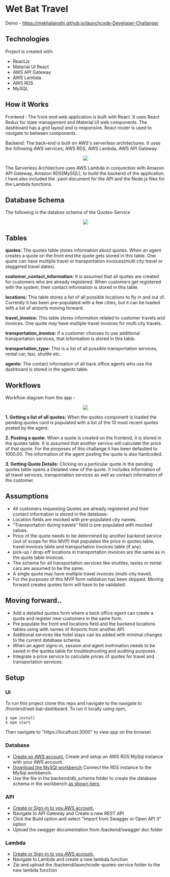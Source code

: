 # Wet Bat Travel

Demo - https://mekhalajoshi.github.io/launchcode-Developer-Challange/

## Technologies
Project is created with:
* ReactJs
* Material UI React 
* AWS API Gateway
* AWS Lambda
* AWS RDS
* MySQL


## How it Works
Frontend : 
The front-end web application is built with React. It uses React Redux for state management and Material UI web components. The dashboard has a grid layout and is responsive. React router is used to navigate to between components.

Backend:
The back-end is built on AWS's serverless architectures. It uses the following AWS services; AWS RDS, AWS Lambda, AWS API Gateway. 
          <p align="center">
            <img src="frontend/wet-bat-dashboard/public/AWS serverless architecture.jpeg" margin="auto">
          </p>

The Serverless Architecture uses AWS Lambda in conjunction with Amazon API Gateway, Amazon RDS(MySQL), to build the backend of the application.
I have also included the .yaml document for the API and the Node.js files for the Lambda functions.

## Database Schema
The following is the databse schema of the Quotes-Service
            <p align="center">
              <img src="frontend/wet-bat-dashboard/public/databaseSchema.png" margin="auto">
            </p>
## Tables
**quotes:** The quotes table stores information about quotes. When an agent creates a quote on the front end the quote gets stored in this table. One quote can have multiple travel or transportation invoices(multi city travel or staggered travel dates). 

**customer_contact_information:** It is assumed that all quotes are created for customers who are already registered. When customers get registered with the system, their contact information is stored in this table.

**locations:** This table stores a list of all possible locations to fly in and out of. Currently it has been pre-populated with a few cities, but it can be loaded with a list of airports moving forward.

**travel_invoice:** This table stores information related to customer travels and invoices. One quote may have multiple travel invoices for multi city travels.

**transportation_invoice:** If a customer chooses to use additional transportation services, that information is stored in this table.

**transportation_type:** This is a list of all possible transportation services, rental car, taxi, shuttle etc.

**agents:** The contact information of all back office agents who use the dashboard is stored in the agents table.

## Workflows
Workflow diagram from the app -
             <p align="center">
              <img src="frontend/wet-bat-dashboard/public/sequenceDiagram.jpeg" margin="auto">
            </p>
**1. Getting a list of all quotes:** When the quotes component is loaded the pending quotes card is populated with a list of the 10 most recent quotes posted by the agent.

**2. Posting a quote:** When a quote is created on the frontend, it is stored in the quotes table. It is assumed that another service will calculate the price of that quote. For the porposes of this challange it has been defaulted to 1000.00. The information of the agent posting the quote is also hardcoded.

**3. Getting Quote Details:** Clicking on a perticular quote in the pending quotes table opens a Detailed view of the quote. It includes information of all travel services, transportation services as well as contact information of the customer.

## Assumptions
* All customers requesting Quotes are already registered and their contact information is stored in the database. 
* Location fields are mocked with pre-populated city names. 
* “Transportation during travels” field is pre-populated with mocked values.
* Price of the quote needs to be determined by another backend service (out of scope for this MVP) that populates the price in quotes table, travel invoices table and transportation invoices table (if any).  
* pick-up / drop-off locations in transportation invoices are the same as in the quote table invoices.
* The schema for all transportation services like shuttles, taxies or rental cars are assumed to be the same.
* A single quote may have multiple travel invoices (multi-city travel).
* For the purposes of this MVP form validation has been skipped. Moving forward creates quotes form will have to be validated.

## Moving forward..
* Add a detailed quotes form where a back office agent can create a quote and register new customers in the same form.
* Pre populate the front end locations field and the backend locations tables using with names of Airports from another API.
* Additional services like hotel stays can be added with minimal changes to the current database schema.
* When an agent signs-in, session and agent inofrmation needs to be saved in the quotes table for troubleshooting and auditing purposes.
* Integrate a price service to calculate prices of quotes for travel and transportation services.


## Setup
### UI
To run this project clone this repo and navigate to the  navigate to /frontend/wet-bat-dashboard. To run it locally using npm,
```
$ npm install
$ npm start
```
Then navigate to "https://localhost:3000" to view app on the browser.

### Database
* [Create an AWS account.](https://aws.amazon.com/) Create and setup an AWS RDS MySql instance with your AWS account. 
* [Download the MySQl workbench](https://www.mysql.com/products/workbench/) Connect the RDS instance to the MySql workbench. 
* Use the file in the backend/db_schema folder to create the database schema in the workbench [as shown here.](https://www.mysql.com/products/workbench/migrate/)

### API 
* [Create or Sign-in to you AWS account.](https://aws.amazon.com/)
* Navigate to API Gateway and Create a new REST API
* Click the Build option and select "Import from Swagger or Open API 3" option 
* Upload the swagger documentation from /backend/swagger doc folder

### Lambda
* [Create or Sign-in to you AWS account.](https://aws.amazon.com/)
* Navigate to Lambda and create a new lambda function
* Zip and upload the /backend/launchcode-quotes-service folder to the new lambda function
